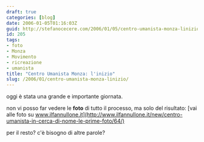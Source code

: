 ```yaml
---
draft: true
categories: [blog]
date: 2006-01-05T01:16:03Z
guid: http://stefanocecere.com/2006/01/05/centro-umanista-monza-linizio/
id: 205
tags:
- foto
- Monza
- Movimento
- ricreazione
- umanista
title: "Centro Umanista Monza: l'inizio"
slug: /2006/01/centro-umanista-monza-linizio/
---
```


[<img src='/wp-content/centro_umanista_monza.jpg' alt='' align='left' />](http://www.ilfannullone.it/new/centro-umanista-in-cerca-di-nome-le-prime-foto/64/)

oggi è stata una grande e importante giornata.
  
non vi posso far vedere le **foto** di tutto il processo, ma solo del risultato: [vai alle foto su www.ilfannullone.it](http://www.ilfannullone.it/new/centro-umanista-in-cerca-di-nome-le-prime-foto/64/)

per il resto? c'è bisogno di altre parole?